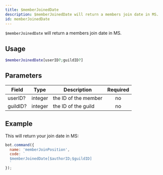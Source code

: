 ```yaml
---
title: $memberJoinedDate 
description: $memberJoinedDate will return a members join date in MS.
id: memberJoinedDate
---
```


`$memberJoinedDate` will return a members join date in MS.

## Usage

```php
$memberJoinedDate[userID?;guildID?]
```

## Parameters 


| Field    | Type    | Description                                            | Required |
| -------- | ------- | ------------------------------------------------------ | :------: |
| userID?  | integer | the ID of the member                                   |    no    |
| guildID? | integer | the ID of the guild                                    |    no    |


## Example

This will return your join date in MS:

```javascript
bot.command({
  name: 'memberJoinPosition',
  code: `
  $memberJoinedDate[$authorID;$guildID]
  `
});
```
